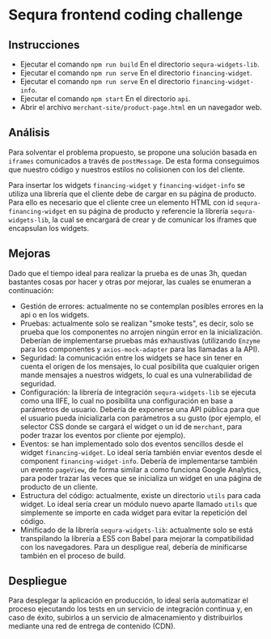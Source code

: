 # Sequra frontend coding challenge

## Instrucciones

- Ejecutar el comando `npm run build` En el directorio `sequra-widgets-lib`.
- Ejecutar el comando `npm run serve` En el directorio `financing-widget`.
- Ejecutar el comando `npm run serve` En el directorio `financing-widget-info`.
- Ejecutar el comando `npm start` En el directorio `api`.
- Abrir el archivo `merchant-site/product-page.html` en un navegador web.

## Análisis

Para solventar el problema propuesto, se propone una solución basada en `iframes` comunicados a través de `postMessage`. De esta forma conseguimos que nuestro código y nuestros estilos no colisionen con los del cliente.

Para insertar los widgets `financing-widget` y `financing-widget-info` se utiliza una librería que el cliente debe de cargar en su página de producto. Para ello es necesario que el cliente cree un elemento HTML con id `sequra-financing-widget` en su página de producto y referencie la librería `sequra-widgets-lib`, la cual se encargará de crear y de comunicar los iframes que encapsulan los widgets.

## Mejoras

Dado que el tiempo ideal para realizar la prueba es de unas 3h, quedan bastantes cosas por hacer y otras por mejorar, las cuales se enumeran a continuación:

- Gestión de errores: actualmente no se contemplan posibles errores en la api o en los widgets.
- Pruebas: actualmente solo se realizan "smoke tests", es decir, solo se prueba que los componentes no arrojen ningún error en la inicialización. Deberían de implementarse pruebas más exhaustivas (utilizando `Enzyme` para los componentes y `axios-mock-adapter` para las llamadas a la API).
- Seguridad: la comunicación entre los widgets se hace sin tener en cuenta el origen de los mensajes, lo cual posibilita que cualquier origen mande mensajes a nuestros widgets, lo cual es una vulnerabilidad de seguridad.
- Configuración: la librería de integración `sequra-widgets-lib` se ejecuta como una IIFE, lo cual no posibilita una configuración en base a parámetros de usuario. Debería de exponerse una API pública para que el usuario pueda inicializarla con parámetros a su gusto (por ejemplo, el selector CSS donde se cargará el widget o un id de `merchant`, para poder trazar los eventos por cliente por ejemplo).
- Eventos: se han implementado solo dos eventos sencillos desde el widget `financing-widget`. Lo ideal sería también enviar eventos desde el component `financing-widget-info`. Debería de implementarse también un evento `pageView`, de forma similar a como funciona Google Analytics, para poder trazar las veces que se inicializa un widget en una página de producto de un cliente.
- Estructura del código: actualmente, existe un directorio `utils` para cada widget. Lo ideal sería crear un módulo nuevo aparte llamado `utils` que simplemente se importe en cada widget para evitar la repetición del código.
- Minificado de la librería `sequra-widgets-lib`: actualmente solo se está transpilando la librería a ES5 con Babel para mejorar la compatibilidad con los navegadores. Para un despligue real, debería de minificarse también en el proceso de build.

## Despliegue

Para desplegar la aplicación en producción, lo ideal sería automatizar el proceso ejecutando los tests en un servicio de integración continua y, en caso de éxito, subirlos a un servicio de almacenamiento y distribuirlos mediante una red de entrega de contenido (CDN).
